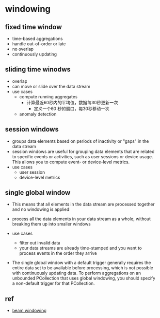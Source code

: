# windowing

## fixed time window
+ time-based aggregations
+ handle out-of-order or late
+ no overlap
+ continuously updating

## sliding time winodws
+ overlap
+ can move or slide over the data stream 
+ use cases
    + compute running aggregates
        + 计算最近60秒内的平均值，数据每30秒更新一次
            + 定义一个60 秒的窗口，每30秒移动一次
    + anomaly detection 

## session windows
+ groups data elements based on periods of inactivity or "gaps" in the data stream
+  session windows are useful for grouping data elements that are related to specific events or activities, such as user sessions or device usage. This allows you to compute event- or device-level metrics.
+ use cases
    + user session
    + device-level metrics

## single global window
+  This means that all elements in the data stream are processed together and no windowing is applied

+ process all the data elements in your data stream as a whole, without breaking them up into smaller windows

+ use cases
    + filter out invalid data
    +  your data streams are already time-stamped and you want to process events in the order they arrive

+ The single global window with a default trigger generally requires the entire data set to be available before processing, which is not possible with continuously updating data. To perform aggregations on an unbounded PCollection that uses global windowing, you should specify a non-default trigger for that PCollection.

## ref
+ [beam windowing](https://tour.beam.apache.org/tour/java/windowing/windowing-concept)